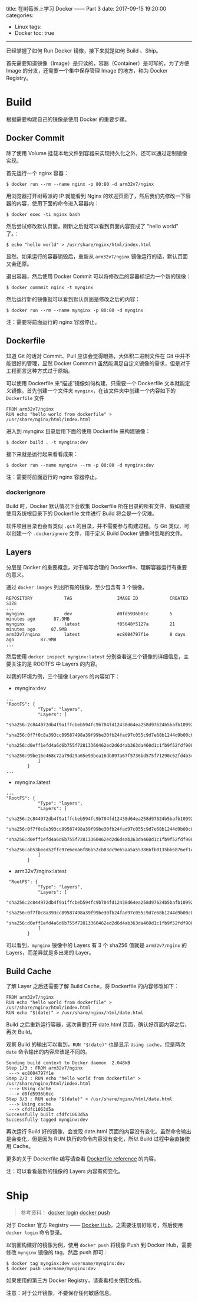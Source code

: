 title: 在树莓派上学习 Docker —— Part 3
date: 2017-09-15 19:20:00
categories:
  - Linux
tags:
  - Docker
toc: true
---

已经掌握了如何 Run Docker 镜像，接下来就是如何 Build 、Ship。

首先需要知道镜像（Image）是只读的，容器（Container）是可写的，为了方便 Image 的分发，还需要一个集中保存管理 Image 的地方，称为 Docker Registry。

<!-- more -->

# Build

根据需要构建自己的镜像是使用 Docker 的重要步骤。

## Docker Commit

除了使用 Volume 挂载本地文件到容器来实现持久化之外，还可以通过定制镜像实现。

首先运行一个 nginx 容器：

```
$ docker run --rm --name nginx -p 80:80 -d arm32v7/nginx
```

用浏览器打开树莓派的 IP 就能看到 Nginx 的欢迎页面了，然后我们先修改一下容器的内容，使用下面的命令进入容器内：

```
$ docker exec -ti nginx bash
```

然后尝试修改默认页面，刷新之后就可以看到页面内容变成了 "hello world" 了。：

```
$ echo "hello world" > /usr/share/nginx/html/index.html
```
显然，如果运行的容器销毁后，重新从 `arm32v7/nginx` 镜像运行的话，默认页面又会还原。

退出容器，然后使用 Docker Commit 可以将修改后的容器标记为一个新的镜像：

```
$ docker commmit nginx -t mynginx
```

然后运行新的镜像就可以看到默认页面是修改之后的内容：

```
$ docker run --rm --name mynginx -p 80:80 -d mynginx
```

注：需要将前面运行的 nginx 容器停止。

## Dockerfile

知道 Git 的话对 Commit、Pull 应该会觉得眼熟，大体积二进制文件在 Git 中并不能很好的管理，显然 Docker Commmit 虽然能满足自定义镜像的需求，但是对于工程而言这种方式过于原始。

可以使用 Dockerfile 来“描述”镜像如何构建，只需要一个 Dockerfile 文本就能定义镜像。首先创建一个文件夹 `mynginx`，在该文件夹中创建一个内容如下的 `Dockerfile` 文件

```
FROM arm32v7/nginx
RUN echo "hello world from dockerfile" > /usr/share/nginx/html/index.html
```

进入到 mynginx 目录后用下面的使用 Dockerfile 来构建镜像：

```
$ docker build . -t mynginx:dev
```

接下来就是运行起来看看成果：

```
$ docker run --name mynginx --rm -p 80:80 -d mynginx:dev
```
注：需要将前面运行的 nginx 容器停止。

### dockerignore

Build 时，Docker 默认情况下会收集 Dockerfile 所在目录的所有文件，假如直接使用系统根目录下的 Dockerfile 文件进行 Build 将会是一个灾难。

软件项目目录也会有类似 `.git` 的目录，并不需要参与构建过程。与 Git 类似，可以创建一个 `.dockerignore` 文件，用于定义 Build Docker 镜像时忽略的文件。

## Layers

分层是 Docker 的重要概念，对于编写合理的 Dockerfile、理解容器运行有重要的意义。

通过 `docker images` 列出所有的镜像，至少包含有 3 个镜像。

```
REPOSITORY            TAG                 IMAGE ID            CREATED             SIZE
...
mynginx               dev                 d0fd5936b0cc        5 minutes ago       87.9MB
mynginx               latest              f85648f5127a        21 minutes ago      87.9MB
arm32v7/nginx         latest              ec8084797f1e        8 days ago          87.9MB
...
```

然后使用 `docker inspect mynginx:latest` 分别查看这三个镜像的详细信息，主要关注的是 ROOTFS 中 Layers 的内容。

以我的环境为例，三个镜像 Laryers 的内容如下：

* mynginx:dev
```
...
"RootFS": {
            "Type": "layers",
            "Layers": [
                "sha256:2c844972db4f9a1ffcbeb594fc9b704fd12438d64ea258d97624b5bafb109921",
                "sha256:0f7f0c8a393cc89587498a39f99be30fb24fad97c055c9d7e68b1244d9b00c04",
                "sha256:d0eff1efd4a6d6b755f72813360462ed2d6d4ab363da460d1c1fb9f52fdf9089",
                "sha256:99be16e468c72a79d29a65e93bea16db897a67f5736bd575f71290c62fd4b341"
            ]
        }
...
```

* mynginx:latest
```
...
"RootFS": {
            "Type": "layers",
            "Layers": [
                "sha256:2c844972db4f9a1ffcbeb594fc9b704fd12438d64ea258d97624b5bafb109921",
                "sha256:0f7f0c8a393cc89587498a39f99be30fb24fad97c055c9d7e68b1244d9b00c04",
                "sha256:d0eff1efd4a6d6b755f72813360462ed2d6d4ab363da460d1c1fb9f52fdf9089",
                "sha256:ab53beed52ffc97e6eea6f86b52cb83dc9e65aa5a55386bfb0135bb6876ef1ca"
            ]
        }

```
* arm32v7/nginx:latest
```
 "RootFS": {
            "Type": "layers",
            "Layers": [
                "sha256:2c844972db4f9a1ffcbeb594fc9b704fd12438d64ea258d97624b5bafb109921",
                "sha256:0f7f0c8a393cc89587498a39f99be30fb24fad97c055c9d7e68b1244d9b00c04",
                "sha256:d0eff1efd4a6d6b755f72813360462ed2d6d4ab363da460d1c1fb9f52fdf9089"
            ]
        }

```

可以看到，`mynginx` 镜像中的 Layers 有 3 个 sha256 值就是 `arm32v7/nginx` 的 Layers，而差异就是多出来的 Layer。

## Build Cache

了解 Layer 之后还需要了解 Build Cache，将 Dockerfile 的内容修改如下：

```
FROM arm32v7/nginx
RUN echo "hello world from dockerfile" > /usr/share/nginx/html/index.html
RUN echo "$(date)" > /usr/share/nginx/html/date.html
```

Build 之后重新运行容器，这次需要打开 date.html 页面，确认好页面内容之后，再次 Build。

观察 Build 的输出可以看到，`RUN "$(date)"` 也是显示 `Using cache`，但是两次 `date` 命令输出的内容应该是不同的。

```
Sending build context to Docker daemon  2.048kB
Step 1/3 : FROM arm32v7/nginx
 ---> ec8084797f1e
Step 2/3 : RUN echo "hello world from dockerfile" > /usr/share/nginx/html/index.html
 ---> Using cache
 ---> d0fd5936b0cc
Step 3/3 : RUN echo "$(date)" > /usr/share/nginx/html/date.html
 ---> Using cache
 ---> cfdfc1063d5a
Successfully built cfdfc1063d5a
Successfully tagged mynginx:dev
```

再次运行 Build 好的镜像，会发现 date.html 页面的内容没有变化。虽然命令输出是会变化，但是因为 RUN 执行的命令内容没有变化，所以 Build 过程中会直接使用 Cache。

更多的关于 Dockerfile 编写请查看 [Dockerfile reference](https://docs.docker.com/engine/reference/builder/) 的内容。

注：可以看看最新的镜像的 Layers 内容有何变化。

# Ship

> 参考资料：
> [docker login](https://docs.docker.com/engine/reference/commandline/login/)
> [docker push](https://docs.docker.com/engine/reference/commandline/push/)

对于 Docker 官方 Registry —— [Docker Hub](https://hub.docker.com/)，之需要注册好帐号，然后使用 `docker login` 命令登录。

以前面构建好的镜像为例，使用 `docker push` 将镜像 Push 到 Docker Hub，需要修改 `mynginx` 镜像的 tag，然后 push 即可：

```
$ docker tag mynginx:dev username/mynginx:dev
$ docker push username/mynginx:dev
```

如果使用的第三方 Docker Registry，请查看相关使用文档。

注意：对于公开镜像，不要保存任何敏感信息。